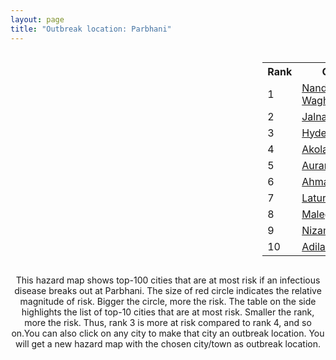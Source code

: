 ```yaml
---
layout: page
title: "Outbreak location: Parbhani"
---
```

<div style="width: 100%; overflow: auto;">
<div style="width: 75%; float: left;">
<div id="mapid">
<script src="https://buda-magenta.github.io/hazard_map/load_map.js"></script>

<script>
var marker_outbreak = L.marker([19.290314, 76.602903],{"autoPan": true}).addTo(map); marker_outbreak.bindTooltip("Parbhani").openTooltip();

var circle_1 = L.circle([19.169335, 77.311013], {"pane": "markerPane", "color": "red", "fill": true, "fillOpacity": 0.2, "fillRule": "evenodd", "lineCap": "round", "lineJoin": "round", "opacity": 1.0, "radius": 121492, "stroke": true, "weight": 3}).addTo(map);
circle_1.bindTooltip("Nanded Waghala<br>rank: 1<br>hazard index: 0.121493")
circle_1.bindPopup('<a href="https://buda-magenta.github.io/hazard_map/Nanded_Waghala">Nanded Waghala</a>')

var circle_2 = L.circle([19.918233, 75.868625], {"pane": "markerPane", "color": "red", "fill": true, "fillOpacity": 0.2, "fillRule": "evenodd", "lineCap": "round", "lineJoin": "round", "opacity": 1.0, "radius": 93838, "stroke": true, "weight": 3}).addTo(map);
circle_2.bindTooltip("Jalna<br>rank: 2<br>hazard index: 0.093839")
circle_2.bindPopup('<a href="https://buda-magenta.github.io/hazard_map/Jalna">Jalna</a>')

var circle_3 = L.circle([17.388786, 78.461065], {"pane": "markerPane", "color": "red", "fill": true, "fillOpacity": 0.2, "fillRule": "evenodd", "lineCap": "round", "lineJoin": "round", "opacity": 1.0, "radius": 43540, "stroke": true, "weight": 3}).addTo(map);
circle_3.bindTooltip("Hyderabad<br>rank: 3<br>hazard index: 0.043540")
circle_3.bindPopup('<a href="https://buda-magenta.github.io/hazard_map/Hyderabad">Hyderabad</a>')

var circle_4 = L.circle([20.761862, 77.192172], {"pane": "markerPane", "color": "red", "fill": true, "fillOpacity": 0.2, "fillRule": "evenodd", "lineCap": "round", "lineJoin": "round", "opacity": 1.0, "radius": 25529, "stroke": true, "weight": 3}).addTo(map);
circle_4.bindTooltip("Akola<br>rank: 4<br>hazard index: 0.025529")
circle_4.bindPopup('<a href="https://buda-magenta.github.io/hazard_map/Akola">Akola</a>')

var circle_5 = L.circle([19.877263, 75.339024], {"pane": "markerPane", "color": "red", "fill": true, "fillOpacity": 0.2, "fillRule": "evenodd", "lineCap": "round", "lineJoin": "round", "opacity": 1.0, "radius": 19368, "stroke": true, "weight": 3}).addTo(map);
circle_5.bindTooltip("Aurangabad<br>rank: 5<br>hazard index: 0.019368")
circle_5.bindPopup('<a href="https://buda-magenta.github.io/hazard_map/Aurangabad">Aurangabad</a>')

var circle_6 = L.circle([19.250000, 74.750000], {"pane": "markerPane", "color": "red", "fill": true, "fillOpacity": 0.2, "fillRule": "evenodd", "lineCap": "round", "lineJoin": "round", "opacity": 1.0, "radius": 9917, "stroke": true, "weight": 3}).addTo(map);
circle_6.bindTooltip("Ahmadnagar<br>rank: 6<br>hazard index: 0.009917")
circle_6.bindPopup('<a href="https://buda-magenta.github.io/hazard_map/Ahmadnagar">Ahmadnagar</a>')

var circle_7 = L.circle([18.351469, 76.755121], {"pane": "markerPane", "color": "red", "fill": true, "fillOpacity": 0.2, "fillRule": "evenodd", "lineCap": "round", "lineJoin": "round", "opacity": 1.0, "radius": 8332, "stroke": true, "weight": 3}).addTo(map);
circle_7.bindTooltip("Latur<br>rank: 7<br>hazard index: 0.008332")
circle_7.bindPopup('<a href="https://buda-magenta.github.io/hazard_map/Latur">Latur</a>')

var circle_8 = L.circle([20.259399, 76.976203], {"pane": "markerPane", "color": "red", "fill": true, "fillOpacity": 0.2, "fillRule": "evenodd", "lineCap": "round", "lineJoin": "round", "opacity": 1.0, "radius": 7763, "stroke": true, "weight": 3}).addTo(map);
circle_8.bindTooltip("Malegaon<br>rank: 8<br>hazard index: 0.007763")
circle_8.bindPopup('<a href="https://buda-magenta.github.io/hazard_map/Malegaon">Malegaon</a>')

var circle_9 = L.circle([26.055318, 82.993139], {"pane": "markerPane", "color": "red", "fill": true, "fillOpacity": 0.2, "fillRule": "evenodd", "lineCap": "round", "lineJoin": "round", "opacity": 1.0, "radius": 7275, "stroke": true, "weight": 3}).addTo(map);
circle_9.bindTooltip("Nizamabad<br>rank: 9<br>hazard index: 0.007275")
circle_9.bindPopup('<a href="https://buda-magenta.github.io/hazard_map/Nizamabad">Nizamabad</a>')

var circle_10 = L.circle([19.500000, 78.500000], {"pane": "markerPane", "color": "red", "fill": true, "fillOpacity": 0.2, "fillRule": "evenodd", "lineCap": "round", "lineJoin": "round", "opacity": 1.0, "radius": 4915, "stroke": true, "weight": 3}).addTo(map);
circle_10.bindTooltip("Adilabad<br>rank: 10<br>hazard index: 0.004916")
circle_10.bindPopup('<a href="https://buda-magenta.github.io/hazard_map/Adilabad">Adilabad</a>')

var circle_11 = L.circle([21.365999, 74.284004], {"pane": "markerPane", "color": "red", "fill": true, "fillOpacity": 0.2, "fillRule": "evenodd", "lineCap": "round", "lineJoin": "round", "opacity": 1.0, "radius": 4533, "stroke": true, "weight": 3}).addTo(map);
circle_11.bindTooltip("Nandurbar<br>rank: 11<br>hazard index: 0.004533")
circle_11.bindPopup('<a href="https://buda-magenta.github.io/hazard_map/Nandurbar">Nandurbar</a>')

var circle_12 = L.circle([19.075990, 72.877393], {"pane": "markerPane", "color": "red", "fill": true, "fillOpacity": 0.2, "fillRule": "evenodd", "lineCap": "round", "lineJoin": "round", "opacity": 1.0, "radius": 3611, "stroke": true, "weight": 3}).addTo(map);
circle_12.bindTooltip("Mumbai<br>rank: 12<br>hazard index: 0.003611")
circle_12.bindPopup('<a href="https://buda-magenta.github.io/hazard_map/Mumbai">Mumbai</a>')

var circle_13 = L.circle([20.843512, 75.525927], {"pane": "markerPane", "color": "red", "fill": true, "fillOpacity": 0.2, "fillRule": "evenodd", "lineCap": "round", "lineJoin": "round", "opacity": 1.0, "radius": 3519, "stroke": true, "weight": 3}).addTo(map);
circle_13.bindTooltip("Jalgaon<br>rank: 13<br>hazard index: 0.003520")
circle_13.bindPopup('<a href="https://buda-magenta.github.io/hazard_map/Jalgaon">Jalgaon</a>')

var circle_14 = L.circle([20.011247, 73.790236], {"pane": "markerPane", "color": "red", "fill": true, "fillOpacity": 0.2, "fillRule": "evenodd", "lineCap": "round", "lineJoin": "round", "opacity": 1.0, "radius": 3444, "stroke": true, "weight": 3}).addTo(map);
circle_14.bindTooltip("Nashik<br>rank: 14<br>hazard index: 0.003445")
circle_14.bindPopup('<a href="https://buda-magenta.github.io/hazard_map/Nashik">Nashik</a>')

var circle_15 = L.circle([18.169844, 76.117963], {"pane": "markerPane", "color": "red", "fill": true, "fillOpacity": 0.2, "fillRule": "evenodd", "lineCap": "round", "lineJoin": "round", "opacity": 1.0, "radius": 2618, "stroke": true, "weight": 3}).addTo(map);
circle_15.bindTooltip("Osmanabad<br>rank: 15<br>hazard index: 0.002619")
circle_15.bindPopup('<a href="https://buda-magenta.github.io/hazard_map/Osmanabad">Osmanabad</a>')

var circle_16 = L.circle([17.910400, 77.519900], {"pane": "markerPane", "color": "red", "fill": true, "fillOpacity": 0.2, "fillRule": "evenodd", "lineCap": "round", "lineJoin": "round", "opacity": 1.0, "radius": 2253, "stroke": true, "weight": 3}).addTo(map);
circle_16.bindTooltip("Bidar<br>rank: 16<br>hazard index: 0.002254")
circle_16.bindPopup('<a href="https://buda-magenta.github.io/hazard_map/Bidar">Bidar</a>')

var circle_17 = L.circle([18.521428, 73.854454], {"pane": "markerPane", "color": "red", "fill": true, "fillOpacity": 0.2, "fillRule": "evenodd", "lineCap": "round", "lineJoin": "round", "opacity": 1.0, "radius": 2152, "stroke": true, "weight": 3}).addTo(map);
circle_17.bindTooltip("Pune<br>rank: 17<br>hazard index: 0.002153")
circle_17.bindPopup('<a href="https://buda-magenta.github.io/hazard_map/Pune">Pune</a>')

var circle_18 = L.circle([18.182992, 75.743925], {"pane": "markerPane", "color": "red", "fill": true, "fillOpacity": 0.2, "fillRule": "evenodd", "lineCap": "round", "lineJoin": "round", "opacity": 1.0, "radius": 2024, "stroke": true, "weight": 3}).addTo(map);
circle_18.bindTooltip("Barshi<br>rank: 18<br>hazard index: 0.002024")
circle_18.bindPopup('<a href="https://buda-magenta.github.io/hazard_map/Barshi">Barshi</a>')

var circle_19 = L.circle([21.149813, 79.082056], {"pane": "markerPane", "color": "red", "fill": true, "fillOpacity": 0.2, "fillRule": "evenodd", "lineCap": "round", "lineJoin": "round", "opacity": 1.0, "radius": 1984, "stroke": true, "weight": 3}).addTo(map);
circle_19.bindTooltip("Nagpur<br>rank: 19<br>hazard index: 0.001984")
circle_19.bindPopup('<a href="https://buda-magenta.github.io/hazard_map/Nagpur">Nagpur</a>')

var circle_20 = L.circle([20.325704, 78.116914], {"pane": "markerPane", "color": "red", "fill": true, "fillOpacity": 0.2, "fillRule": "evenodd", "lineCap": "round", "lineJoin": "round", "opacity": 1.0, "radius": 1425, "stroke": true, "weight": 3}).addTo(map);
circle_20.bindTooltip("Yavatmal<br>rank: 20<br>hazard index: 0.001426")
circle_20.bindPopup('<a href="https://buda-magenta.github.io/hazard_map/Yavatmal">Yavatmal</a>')

var circle_21 = L.circle([12.979120, 77.591300], {"pane": "markerPane", "color": "red", "fill": true, "fillOpacity": 0.2, "fillRule": "evenodd", "lineCap": "round", "lineJoin": "round", "opacity": 1.0, "radius": 1305, "stroke": true, "weight": 3}).addTo(map);
circle_21.bindTooltip("Bangalore<br>rank: 21<br>hazard index: 0.001305")
circle_21.bindPopup('<a href="https://buda-magenta.github.io/hazard_map/Bangalore">Bangalore</a>')

var circle_22 = L.circle([20.993276, 75.839983], {"pane": "markerPane", "color": "red", "fill": true, "fillOpacity": 0.2, "fillRule": "evenodd", "lineCap": "round", "lineJoin": "round", "opacity": 1.0, "radius": 1148, "stroke": true, "weight": 3}).addTo(map);
circle_22.bindTooltip("Bhusawal<br>rank: 22<br>hazard index: 0.001148")
circle_22.bindPopup('<a href="https://buda-magenta.github.io/hazard_map/Bhusawal">Bhusawal</a>')

var circle_23 = L.circle([18.437436, 77.110521], {"pane": "markerPane", "color": "red", "fill": true, "fillOpacity": 0.2, "fillRule": "evenodd", "lineCap": "round", "lineJoin": "round", "opacity": 1.0, "radius": 1143, "stroke": true, "weight": 3}).addTo(map);
circle_23.bindTooltip("Udgir<br>rank: 23<br>hazard index: 0.001144")
circle_23.bindPopup('<a href="https://buda-magenta.github.io/hazard_map/Udgir">Udgir</a>')

var circle_24 = L.circle([28.651718, 77.221939], {"pane": "markerPane", "color": "red", "fill": true, "fillOpacity": 0.2, "fillRule": "evenodd", "lineCap": "round", "lineJoin": "round", "opacity": 1.0, "radius": 1015, "stroke": true, "weight": 3}).addTo(map);
circle_24.bindTooltip("Delhi<br>rank: 24<br>hazard index: 0.001016")
circle_24.bindPopup('<a href="https://buda-magenta.github.io/hazard_map/Delhi">Delhi</a>')

var circle_25 = L.circle([21.154541, 77.644296], {"pane": "markerPane", "color": "red", "fill": true, "fillOpacity": 0.2, "fillRule": "evenodd", "lineCap": "round", "lineJoin": "round", "opacity": 1.0, "radius": 984, "stroke": true, "weight": 3}).addTo(map);
circle_25.bindTooltip("Amravati<br>rank: 25<br>hazard index: 0.000984")
circle_25.bindPopup('<a href="https://buda-magenta.github.io/hazard_map/Amravati">Amravati</a>')

var circle_26 = L.circle([17.980609, 79.598212], {"pane": "markerPane", "color": "red", "fill": true, "fillOpacity": 0.2, "fillRule": "evenodd", "lineCap": "round", "lineJoin": "round", "opacity": 1.0, "radius": 950, "stroke": true, "weight": 3}).addTo(map);
circle_26.bindTooltip("Warangal<br>rank: 26<br>hazard index: 0.000951")
circle_26.bindPopup('<a href="https://buda-magenta.github.io/hazard_map/Warangal">Warangal</a>')

var circle_27 = L.circle([19.794750, 75.077922], {"pane": "markerPane", "color": "red", "fill": true, "fillOpacity": 0.2, "fillRule": "evenodd", "lineCap": "round", "lineJoin": "round", "opacity": 1.0, "radius": 855, "stroke": true, "weight": 3}).addTo(map);
circle_27.bindTooltip("Gangapur<br>rank: 27<br>hazard index: 0.000855")
circle_27.bindPopup('<a href="https://buda-magenta.github.io/hazard_map/Gangapur">Gangapur</a>')

var circle_28 = L.circle([16.508759, 80.618510], {"pane": "markerPane", "color": "red", "fill": true, "fillOpacity": 0.2, "fillRule": "evenodd", "lineCap": "round", "lineJoin": "round", "opacity": 1.0, "radius": 773, "stroke": true, "weight": 3}).addTo(map);
circle_28.bindTooltip("Vijayawada<br>rank: 28<br>hazard index: 0.000773")
circle_28.bindPopup('<a href="https://buda-magenta.github.io/hazard_map/Vijayawada">Vijayawada</a>')

var circle_29 = L.circle([21.145629, 80.268387], {"pane": "markerPane", "color": "red", "fill": true, "fillOpacity": 0.2, "fillRule": "evenodd", "lineCap": "round", "lineJoin": "round", "opacity": 1.0, "radius": 630, "stroke": true, "weight": 3}).addTo(map);
circle_29.bindTooltip("Gondiya<br>rank: 29<br>hazard index: 0.000630")
circle_29.bindPopup('<a href="https://buda-magenta.github.io/hazard_map/Gondiya">Gondiya</a>')

var circle_30 = L.circle([16.743454, 77.992319], {"pane": "markerPane", "color": "red", "fill": true, "fillOpacity": 0.2, "fillRule": "evenodd", "lineCap": "round", "lineJoin": "round", "opacity": 1.0, "radius": 611, "stroke": true, "weight": 3}).addTo(map);
circle_30.bindTooltip("Mahbubnagar<br>rank: 30<br>hazard index: 0.000611")
circle_30.bindPopup('<a href="https://buda-magenta.github.io/hazard_map/Mahbubnagar">Mahbubnagar</a>')

var circle_31 = L.circle([17.849907, 75.276320], {"pane": "markerPane", "color": "red", "fill": true, "fillOpacity": 0.2, "fillRule": "evenodd", "lineCap": "round", "lineJoin": "round", "opacity": 1.0, "radius": 598, "stroke": true, "weight": 3}).addTo(map);
circle_31.bindTooltip("Solapur<br>rank: 31<br>hazard index: 0.000599")
circle_31.bindPopup('<a href="https://buda-magenta.github.io/hazard_map/Solapur">Solapur</a>')

var circle_32 = L.circle([17.723128, 83.301284], {"pane": "markerPane", "color": "red", "fill": true, "fillOpacity": 0.2, "fillRule": "evenodd", "lineCap": "round", "lineJoin": "round", "opacity": 1.0, "radius": 595, "stroke": true, "weight": 3}).addTo(map);
circle_32.bindTooltip("Visakhapatnam<br>rank: 32<br>hazard index: 0.000596")
circle_32.bindPopup('<a href="https://buda-magenta.github.io/hazard_map/Visakhapatnam">Visakhapatnam</a>')

var circle_33 = L.circle([15.830925, 78.042537], {"pane": "markerPane", "color": "red", "fill": true, "fillOpacity": 0.2, "fillRule": "evenodd", "lineCap": "round", "lineJoin": "round", "opacity": 1.0, "radius": 580, "stroke": true, "weight": 3}).addTo(map);
circle_33.bindTooltip("Kurnool<br>rank: 33<br>hazard index: 0.000580")
circle_33.bindPopup('<a href="https://buda-magenta.github.io/hazard_map/Kurnool">Kurnool</a>')

var circle_34 = L.circle([18.761516, 79.478785], {"pane": "markerPane", "color": "red", "fill": true, "fillOpacity": 0.2, "fillRule": "evenodd", "lineCap": "round", "lineJoin": "round", "opacity": 1.0, "radius": 528, "stroke": true, "weight": 3}).addTo(map);
circle_34.bindTooltip("Ramagundam<br>rank: 34<br>hazard index: 0.000529")
circle_34.bindPopup('<a href="https://buda-magenta.github.io/hazard_map/Ramagundam">Ramagundam</a>')

var circle_35 = L.circle([13.083694, 80.270186], {"pane": "markerPane", "color": "red", "fill": true, "fillOpacity": 0.2, "fillRule": "evenodd", "lineCap": "round", "lineJoin": "round", "opacity": 1.0, "radius": 499, "stroke": true, "weight": 3}).addTo(map);
circle_35.bindTooltip("Chennai<br>rank: 35<br>hazard index: 0.000499")
circle_35.bindPopup('<a href="https://buda-magenta.github.io/hazard_map/Chennai">Chennai</a>')

var circle_36 = L.circle([16.291519, 80.454159], {"pane": "markerPane", "color": "red", "fill": true, "fillOpacity": 0.2, "fillRule": "evenodd", "lineCap": "round", "lineJoin": "round", "opacity": 1.0, "radius": 499, "stroke": true, "weight": 3}).addTo(map);
circle_36.bindTooltip("Guntur<br>rank: 36<br>hazard index: 0.000499")
circle_36.bindPopup('<a href="https://buda-magenta.github.io/hazard_map/Guntur">Guntur</a>')

var circle_37 = L.circle([25.531031, 78.652689], {"pane": "markerPane", "color": "red", "fill": true, "fillOpacity": 0.2, "fillRule": "evenodd", "lineCap": "round", "lineJoin": "round", "opacity": 1.0, "radius": 497, "stroke": true, "weight": 3}).addTo(map);
circle_37.bindTooltip("Jhansi<br>rank: 37<br>hazard index: 0.000497")
circle_37.bindPopup('<a href="https://buda-magenta.github.io/hazard_map/Jhansi">Jhansi</a>')

var circle_38 = L.circle([20.030976, 79.358139], {"pane": "markerPane", "color": "red", "fill": true, "fillOpacity": 0.2, "fillRule": "evenodd", "lineCap": "round", "lineJoin": "round", "opacity": 1.0, "radius": 478, "stroke": true, "weight": 3}).addTo(map);
circle_38.bindTooltip("Chandrapur<br>rank: 38<br>hazard index: 0.000479")
circle_38.bindPopup('<a href="https://buda-magenta.github.io/hazard_map/Chandrapur">Chandrapur</a>')

var circle_39 = L.circle([17.166667, 77.083333], {"pane": "markerPane", "color": "red", "fill": true, "fillOpacity": 0.2, "fillRule": "evenodd", "lineCap": "round", "lineJoin": "round", "opacity": 1.0, "radius": 406, "stroke": true, "weight": 3}).addTo(map);
circle_39.bindTooltip("Gulbarga<br>rank: 39<br>hazard index: 0.000407")
circle_39.bindPopup('<a href="https://buda-magenta.github.io/hazard_map/Gulbarga">Gulbarga</a>')

var circle_40 = L.circle([22.541418, 88.357691], {"pane": "markerPane", "color": "red", "fill": true, "fillOpacity": 0.2, "fillRule": "evenodd", "lineCap": "round", "lineJoin": "round", "opacity": 1.0, "radius": 356, "stroke": true, "weight": 3}).addTo(map);
circle_40.bindTooltip("Kolkata<br>rank: 40<br>hazard index: 0.000356")
circle_40.bindPopup('<a href="https://buda-magenta.github.io/hazard_map/Kolkata">Kolkata</a>')

var circle_41 = L.circle([16.702841, 74.240533], {"pane": "markerPane", "color": "red", "fill": true, "fillOpacity": 0.2, "fillRule": "evenodd", "lineCap": "round", "lineJoin": "round", "opacity": 1.0, "radius": 342, "stroke": true, "weight": 3}).addTo(map);
circle_41.bindTooltip("Kolhapur<br>rank: 41<br>hazard index: 0.000343")
circle_41.bindPopup('<a href="https://buda-magenta.github.io/hazard_map/Kolhapur">Kolhapur</a>')

var circle_42 = L.circle([19.194329, 72.970178], {"pane": "markerPane", "color": "red", "fill": true, "fillOpacity": 0.2, "fillRule": "evenodd", "lineCap": "round", "lineJoin": "round", "opacity": 1.0, "radius": 342, "stroke": true, "weight": 3}).addTo(map);
circle_42.bindTooltip("Thane<br>rank: 42<br>hazard index: 0.000343")
circle_42.bindPopup('<a href="https://buda-magenta.github.io/hazard_map/Thane">Thane</a>')

var circle_43 = L.circle([16.850253, 74.594888], {"pane": "markerPane", "color": "red", "fill": true, "fillOpacity": 0.2, "fillRule": "evenodd", "lineCap": "round", "lineJoin": "round", "opacity": 1.0, "radius": 313, "stroke": true, "weight": 3}).addTo(map);
circle_43.bindTooltip("Sangli<br>rank: 43<br>hazard index: 0.000314")
circle_43.bindPopup('<a href="https://buda-magenta.github.io/hazard_map/Sangli">Sangli</a>')

var circle_44 = L.circle([18.434644, 79.132265], {"pane": "markerPane", "color": "red", "fill": true, "fillOpacity": 0.2, "fillRule": "evenodd", "lineCap": "round", "lineJoin": "round", "opacity": 1.0, "radius": 275, "stroke": true, "weight": 3}).addTo(map);
circle_44.bindTooltip("Karimnagar<br>rank: 44<br>hazard index: 0.000276")
circle_44.bindPopup('<a href="https://buda-magenta.github.io/hazard_map/Karimnagar">Karimnagar</a>')

var circle_45 = L.circle([14.422347, 77.720069], {"pane": "markerPane", "color": "red", "fill": true, "fillOpacity": 0.2, "fillRule": "evenodd", "lineCap": "round", "lineJoin": "round", "opacity": 1.0, "radius": 273, "stroke": true, "weight": 3}).addTo(map);
circle_45.bindTooltip("Dharmavaram<br>rank: 45<br>hazard index: 0.000274")
circle_45.bindPopup('<a href="https://buda-magenta.github.io/hazard_map/Dharmavaram">Dharmavaram</a>')

var circle_46 = L.circle([16.083333, 77.166667], {"pane": "markerPane", "color": "red", "fill": true, "fillOpacity": 0.2, "fillRule": "evenodd", "lineCap": "round", "lineJoin": "round", "opacity": 1.0, "radius": 266, "stroke": true, "weight": 3}).addTo(map);
circle_46.bindTooltip("Raichur<br>rank: 46<br>hazard index: 0.000266")
circle_46.bindPopup('<a href="https://buda-magenta.github.io/hazard_map/Raichur">Raichur</a>')

var circle_47 = L.circle([20.825623, 78.613146], {"pane": "markerPane", "color": "red", "fill": true, "fillOpacity": 0.2, "fillRule": "evenodd", "lineCap": "round", "lineJoin": "round", "opacity": 1.0, "radius": 262, "stroke": true, "weight": 3}).addTo(map);
circle_47.bindTooltip("Wardha<br>rank: 47<br>hazard index: 0.000262")
circle_47.bindPopup('<a href="https://buda-magenta.github.io/hazard_map/Wardha">Wardha</a>')

var circle_48 = L.circle([16.857964, 79.217494], {"pane": "markerPane", "color": "red", "fill": true, "fillOpacity": 0.2, "fillRule": "evenodd", "lineCap": "round", "lineJoin": "round", "opacity": 1.0, "radius": 236, "stroke": true, "weight": 3}).addTo(map);
circle_48.bindTooltip("Nalgonda<br>rank: 48<br>hazard index: 0.000236")
circle_48.bindPopup('<a href="https://buda-magenta.github.io/hazard_map/Nalgonda">Nalgonda</a>')

var circle_49 = L.circle([13.631637, 79.423171], {"pane": "markerPane", "color": "red", "fill": true, "fillOpacity": 0.2, "fillRule": "evenodd", "lineCap": "round", "lineJoin": "round", "opacity": 1.0, "radius": 232, "stroke": true, "weight": 3}).addTo(map);
circle_49.bindTooltip("Tirupati<br>rank: 49<br>hazard index: 0.000233")
circle_49.bindPopup('<a href="https://buda-magenta.github.io/hazard_map/Tirupati">Tirupati</a>')

var circle_50 = L.circle([17.500000, 80.333333], {"pane": "markerPane", "color": "red", "fill": true, "fillOpacity": 0.2, "fillRule": "evenodd", "lineCap": "round", "lineJoin": "round", "opacity": 1.0, "radius": 197, "stroke": true, "weight": 3}).addTo(map);
circle_50.bindTooltip("Khammam<br>rank: 50<br>hazard index: 0.000197")
circle_50.bindPopup('<a href="https://buda-magenta.github.io/hazard_map/Khammam">Khammam</a>')

var circle_51 = L.circle([21.170200, 72.831100], {"pane": "markerPane", "color": "red", "fill": true, "fillOpacity": 0.2, "fillRule": "evenodd", "lineCap": "round", "lineJoin": "round", "opacity": 1.0, "radius": 190, "stroke": true, "weight": 3}).addTo(map);
circle_51.bindTooltip("Surat<br>rank: 51<br>hazard index: 0.000191")
circle_51.bindPopup('<a href="https://buda-magenta.github.io/hazard_map/Surat">Surat</a>')

var circle_52 = L.circle([20.266777, 85.843559], {"pane": "markerPane", "color": "red", "fill": true, "fillOpacity": 0.2, "fillRule": "evenodd", "lineCap": "round", "lineJoin": "round", "opacity": 1.0, "radius": 182, "stroke": true, "weight": 3}).addTo(map);
circle_52.bindTooltip("Bhubaneswar<br>rank: 52<br>hazard index: 0.000182")
circle_52.bindPopup('<a href="https://buda-magenta.github.io/hazard_map/Bhubaneswar">Bhubaneswar</a>')

var circle_53 = L.circle([16.870988, 79.561398], {"pane": "markerPane", "color": "red", "fill": true, "fillOpacity": 0.2, "fillRule": "evenodd", "lineCap": "round", "lineJoin": "round", "opacity": 1.0, "radius": 181, "stroke": true, "weight": 3}).addTo(map);
circle_53.bindTooltip("Miryalaguda<br>rank: 53<br>hazard index: 0.000181")
circle_53.bindPopup('<a href="https://buda-magenta.github.io/hazard_map/Miryalaguda">Miryalaguda</a>')

var circle_54 = L.circle([23.258486, 77.401989], {"pane": "markerPane", "color": "red", "fill": true, "fillOpacity": 0.2, "fillRule": "evenodd", "lineCap": "round", "lineJoin": "round", "opacity": 1.0, "radius": 177, "stroke": true, "weight": 3}).addTo(map);
circle_54.bindTooltip("Bhopal<br>rank: 54<br>hazard index: 0.000178")
circle_54.bindPopup('<a href="https://buda-magenta.github.io/hazard_map/Bhopal">Bhopal</a>')

var circle_55 = L.circle([23.021624, 72.579707], {"pane": "markerPane", "color": "red", "fill": true, "fillOpacity": 0.2, "fillRule": "evenodd", "lineCap": "round", "lineJoin": "round", "opacity": 1.0, "radius": 175, "stroke": true, "weight": 3}).addTo(map);
circle_55.bindTooltip("Ahmedabad<br>rank: 55<br>hazard index: 0.000176")
circle_55.bindPopup('<a href="https://buda-magenta.github.io/hazard_map/Ahmedabad">Ahmedabad</a>')

var circle_56 = L.circle([17.005045, 81.780473], {"pane": "markerPane", "color": "red", "fill": true, "fillOpacity": 0.2, "fillRule": "evenodd", "lineCap": "round", "lineJoin": "round", "opacity": 1.0, "radius": 169, "stroke": true, "weight": 3}).addTo(map);
circle_56.bindTooltip("Rajahmundry<br>rank: 56<br>hazard index: 0.000169")
circle_56.bindPopup('<a href="https://buda-magenta.github.io/hazard_map/Rajahmundry">Rajahmundry</a>')

var circle_57 = L.circle([14.475294, 78.821686], {"pane": "markerPane", "color": "red", "fill": true, "fillOpacity": 0.2, "fillRule": "evenodd", "lineCap": "round", "lineJoin": "round", "opacity": 1.0, "radius": 168, "stroke": true, "weight": 3}).addTo(map);
circle_57.bindTooltip("Kadapa<br>rank: 57<br>hazard index: 0.000168")
circle_57.bindPopup('<a href="https://buda-magenta.github.io/hazard_map/Kadapa">Kadapa</a>')

var circle_58 = L.circle([18.627929, 73.800983], {"pane": "markerPane", "color": "red", "fill": true, "fillOpacity": 0.2, "fillRule": "evenodd", "lineCap": "round", "lineJoin": "round", "opacity": 1.0, "radius": 156, "stroke": true, "weight": 3}).addTo(map);
circle_58.bindTooltip("Pimpri Chinchwad<br>rank: 58<br>hazard index: 0.000157")
circle_58.bindPopup('<a href="https://buda-magenta.github.io/hazard_map/Pimpri_Chinchwad">Pimpri Chinchwad</a>')

var circle_59 = L.circle([15.398403, 73.812918], {"pane": "markerPane", "color": "red", "fill": true, "fillOpacity": 0.2, "fillRule": "evenodd", "lineCap": "round", "lineJoin": "round", "opacity": 1.0, "radius": 139, "stroke": true, "weight": 3}).addTo(map);
circle_59.bindTooltip("Vasco Da Gama<br>rank: 59<br>hazard index: 0.000140")
circle_59.bindPopup('<a href="https://buda-magenta.github.io/hazard_map/Vasco_Da_Gama">Vasco Da Gama</a>')

var circle_60 = L.circle([27.175255, 78.009816], {"pane": "markerPane", "color": "red", "fill": true, "fillOpacity": 0.2, "fillRule": "evenodd", "lineCap": "round", "lineJoin": "round", "opacity": 1.0, "radius": 131, "stroke": true, "weight": 3}).addTo(map);
circle_60.bindTooltip("Agra<br>rank: 60<br>hazard index: 0.000131")
circle_60.bindPopup('<a href="https://buda-magenta.github.io/hazard_map/Agra">Agra</a>')

var circle_61 = L.circle([31.634308, 74.873679], {"pane": "markerPane", "color": "red", "fill": true, "fillOpacity": 0.2, "fillRule": "evenodd", "lineCap": "round", "lineJoin": "round", "opacity": 1.0, "radius": 129, "stroke": true, "weight": 3}).addTo(map);
circle_61.bindTooltip("Amritsar<br>rank: 61<br>hazard index: 0.000129")
circle_61.bindPopup('<a href="https://buda-magenta.github.io/hazard_map/Amritsar">Amritsar</a>')

var circle_62 = L.circle([26.915458, 75.818982], {"pane": "markerPane", "color": "red", "fill": true, "fillOpacity": 0.2, "fillRule": "evenodd", "lineCap": "round", "lineJoin": "round", "opacity": 1.0, "radius": 127, "stroke": true, "weight": 3}).addTo(map);
circle_62.bindTooltip("Jaipur<br>rank: 62<br>hazard index: 0.000128")
circle_62.bindPopup('<a href="https://buda-magenta.github.io/hazard_map/Jaipur">Jaipur</a>')

var circle_63 = L.circle([9.931308, 76.267414], {"pane": "markerPane", "color": "red", "fill": true, "fillOpacity": 0.2, "fillRule": "evenodd", "lineCap": "round", "lineJoin": "round", "opacity": 1.0, "radius": 124, "stroke": true, "weight": 3}).addTo(map);
circle_63.bindTooltip("Kochi<br>rank: 63<br>hazard index: 0.000124")
circle_63.bindPopup('<a href="https://buda-magenta.github.io/hazard_map/Kochi">Kochi</a>')

var circle_64 = L.circle([25.335649, 83.007629], {"pane": "markerPane", "color": "red", "fill": true, "fillOpacity": 0.2, "fillRule": "evenodd", "lineCap": "round", "lineJoin": "round", "opacity": 1.0, "radius": 102, "stroke": true, "weight": 3}).addTo(map);
circle_64.bindTooltip("Varanasi<br>rank: 64<br>hazard index: 0.000103")
circle_64.bindPopup('<a href="https://buda-magenta.github.io/hazard_map/Varanasi">Varanasi</a>')

var circle_65 = L.circle([21.237947, 81.633683], {"pane": "markerPane", "color": "red", "fill": true, "fillOpacity": 0.2, "fillRule": "evenodd", "lineCap": "round", "lineJoin": "round", "opacity": 1.0, "radius": 97, "stroke": true, "weight": 3}).addTo(map);
circle_65.bindTooltip("Raipur<br>rank: 65<br>hazard index: 0.000097")
circle_65.bindPopup('<a href="https://buda-magenta.github.io/hazard_map/Raipur">Raipur</a>')

var circle_66 = L.circle([25.438130, 81.833800], {"pane": "markerPane", "color": "red", "fill": true, "fillOpacity": 0.2, "fillRule": "evenodd", "lineCap": "round", "lineJoin": "round", "opacity": 1.0, "radius": 95, "stroke": true, "weight": 3}).addTo(map);
circle_66.bindTooltip("Allahabad<br>rank: 66<br>hazard index: 0.000095")
circle_66.bindPopup('<a href="https://buda-magenta.github.io/hazard_map/Allahabad">Allahabad</a>')

var circle_67 = L.circle([11.001812, 76.962843], {"pane": "markerPane", "color": "red", "fill": true, "fillOpacity": 0.2, "fillRule": "evenodd", "lineCap": "round", "lineJoin": "round", "opacity": 1.0, "radius": 90, "stroke": true, "weight": 3}).addTo(map);
circle_67.bindTooltip("Coimbatore<br>rank: 67<br>hazard index: 0.000090")
circle_67.bindPopup('<a href="https://buda-magenta.github.io/hazard_map/Coimbatore">Coimbatore</a>')

var circle_68 = L.circle([18.793568, 80.815939], {"pane": "markerPane", "color": "red", "fill": true, "fillOpacity": 0.2, "fillRule": "evenodd", "lineCap": "round", "lineJoin": "round", "opacity": 1.0, "radius": 89, "stroke": true, "weight": 3}).addTo(map);
circle_68.bindTooltip("Bijapur<br>rank: 68<br>hazard index: 0.000090")
circle_68.bindPopup('<a href="https://buda-magenta.github.io/hazard_map/Bijapur">Bijapur</a>')

var circle_69 = L.circle([15.631900, 77.275900], {"pane": "markerPane", "color": "red", "fill": true, "fillOpacity": 0.2, "fillRule": "evenodd", "lineCap": "round", "lineJoin": "round", "opacity": 1.0, "radius": 89, "stroke": true, "weight": 3}).addTo(map);
circle_69.bindTooltip("Adoni<br>rank: 69<br>hazard index: 0.000090")
circle_69.bindPopup('<a href="https://buda-magenta.github.io/hazard_map/Adoni">Adoni</a>')

var circle_70 = L.circle([16.676135, 81.170868], {"pane": "markerPane", "color": "red", "fill": true, "fillOpacity": 0.2, "fillRule": "evenodd", "lineCap": "round", "lineJoin": "round", "opacity": 1.0, "radius": 82, "stroke": true, "weight": 3}).addTo(map);
circle_70.bindTooltip("Eluru<br>rank: 70<br>hazard index: 0.000082")
circle_70.bindPopup('<a href="https://buda-magenta.github.io/hazard_map/Eluru">Eluru</a>')

var circle_71 = L.circle([26.203725, 78.157363], {"pane": "markerPane", "color": "red", "fill": true, "fillOpacity": 0.2, "fillRule": "evenodd", "lineCap": "round", "lineJoin": "round", "opacity": 1.0, "radius": 80, "stroke": true, "weight": 3}).addTo(map);
circle_71.bindTooltip("Gwalior<br>rank: 71<br>hazard index: 0.000080")
circle_71.bindPopup('<a href="https://buda-magenta.github.io/hazard_map/Gwalior">Gwalior</a>')

var circle_72 = L.circle([26.838100, 80.934600], {"pane": "markerPane", "color": "red", "fill": true, "fillOpacity": 0.2, "fillRule": "evenodd", "lineCap": "round", "lineJoin": "round", "opacity": 1.0, "radius": 77, "stroke": true, "weight": 3}).addTo(map);
circle_72.bindTooltip("Lucknow<br>rank: 72<br>hazard index: 0.000078")
circle_72.bindPopup('<a href="https://buda-magenta.github.io/hazard_map/Lucknow">Lucknow</a>')

var circle_73 = L.circle([30.909016, 75.851601], {"pane": "markerPane", "color": "red", "fill": true, "fillOpacity": 0.2, "fillRule": "evenodd", "lineCap": "round", "lineJoin": "round", "opacity": 1.0, "radius": 76, "stroke": true, "weight": 3}).addTo(map);
circle_73.bindTooltip("Ludhiana<br>rank: 73<br>hazard index: 0.000077")
circle_73.bindPopup('<a href="https://buda-magenta.github.io/hazard_map/Ludhiana">Ludhiana</a>')

var circle_74 = L.circle([14.449372, 79.987376], {"pane": "markerPane", "color": "red", "fill": true, "fillOpacity": 0.2, "fillRule": "evenodd", "lineCap": "round", "lineJoin": "round", "opacity": 1.0, "radius": 74, "stroke": true, "weight": 3}).addTo(map);
circle_74.bindTooltip("Nellore<br>rank: 74<br>hazard index: 0.000075")
circle_74.bindPopup('<a href="https://buda-magenta.github.io/hazard_map/Nellore">Nellore</a>')

var circle_75 = L.circle([21.977864, 76.568828], {"pane": "markerPane", "color": "red", "fill": true, "fillOpacity": 0.2, "fillRule": "evenodd", "lineCap": "round", "lineJoin": "round", "opacity": 1.0, "radius": 71, "stroke": true, "weight": 3}).addTo(map);
circle_75.bindTooltip("Khandwa<br>rank: 75<br>hazard index: 0.000071")
circle_75.bindPopup('<a href="https://buda-magenta.github.io/hazard_map/Khandwa">Khandwa</a>')

var circle_76 = L.circle([15.119651, 77.455290], {"pane": "markerPane", "color": "red", "fill": true, "fillOpacity": 0.2, "fillRule": "evenodd", "lineCap": "round", "lineJoin": "round", "opacity": 1.0, "radius": 68, "stroke": true, "weight": 3}).addTo(map);
circle_76.bindTooltip("Guntakal<br>rank: 76<br>hazard index: 0.000068")
circle_76.bindPopup('<a href="https://buda-magenta.github.io/hazard_map/Guntakal">Guntakal</a>')

var circle_77 = L.circle([26.732501, 77.036312], {"pane": "markerPane", "color": "red", "fill": true, "fillOpacity": 0.2, "fillRule": "evenodd", "lineCap": "round", "lineJoin": "round", "opacity": 1.0, "radius": 66, "stroke": true, "weight": 3}).addTo(map);
circle_77.bindTooltip("Hindaun<br>rank: 77<br>hazard index: 0.000067")
circle_77.bindPopup('<a href="https://buda-magenta.github.io/hazard_map/Hindaun">Hindaun</a>')

var circle_78 = L.circle([22.720362, 75.868200], {"pane": "markerPane", "color": "red", "fill": true, "fillOpacity": 0.2, "fillRule": "evenodd", "lineCap": "round", "lineJoin": "round", "opacity": 1.0, "radius": 64, "stroke": true, "weight": 3}).addTo(map);
circle_78.bindTooltip("Indore<br>rank: 78<br>hazard index: 0.000064")
circle_78.bindPopup('<a href="https://buda-magenta.github.io/hazard_map/Indore">Indore</a>')

var circle_79 = L.circle([19.439885, 72.880383], {"pane": "markerPane", "color": "red", "fill": true, "fillOpacity": 0.2, "fillRule": "evenodd", "lineCap": "round", "lineJoin": "round", "opacity": 1.0, "radius": 63, "stroke": true, "weight": 3}).addTo(map);
circle_79.bindTooltip("Vasai<br>rank: 79<br>hazard index: 0.000064")
circle_79.bindPopup('<a href="https://buda-magenta.github.io/hazard_map/Vasai">Vasai</a>')

var circle_80 = L.circle([16.237773, 80.646422], {"pane": "markerPane", "color": "red", "fill": true, "fillOpacity": 0.2, "fillRule": "evenodd", "lineCap": "round", "lineJoin": "round", "opacity": 1.0, "radius": 63, "stroke": true, "weight": 3}).addTo(map);
circle_80.bindTooltip("Tenali<br>rank: 80<br>hazard index: 0.000064")
circle_80.bindPopup('<a href="https://buda-magenta.github.io/hazard_map/Tenali">Tenali</a>')

var circle_81 = L.circle([12.305183, 76.655361], {"pane": "markerPane", "color": "red", "fill": true, "fillOpacity": 0.2, "fillRule": "evenodd", "lineCap": "round", "lineJoin": "round", "opacity": 1.0, "radius": 61, "stroke": true, "weight": 3}).addTo(map);
circle_81.bindTooltip("Mysore<br>rank: 81<br>hazard index: 0.000061")
circle_81.bindPopup('<a href="https://buda-magenta.github.io/hazard_map/Mysore">Mysore</a>')

var circle_82 = L.circle([20.475195, 78.742396], {"pane": "markerPane", "color": "red", "fill": true, "fillOpacity": 0.2, "fillRule": "evenodd", "lineCap": "round", "lineJoin": "round", "opacity": 1.0, "radius": 61, "stroke": true, "weight": 3}).addTo(map);
circle_82.bindTooltip("Hinganghat<br>rank: 82<br>hazard index: 0.000061")
circle_82.bindPopup('<a href="https://buda-magenta.github.io/hazard_map/Hinganghat">Hinganghat</a>')

var circle_83 = L.circle([26.671329, 83.364583], {"pane": "markerPane", "color": "red", "fill": true, "fillOpacity": 0.2, "fillRule": "evenodd", "lineCap": "round", "lineJoin": "round", "opacity": 1.0, "radius": 57, "stroke": true, "weight": 3}).addTo(map);
circle_83.bindTooltip("Gorakhpur<br>rank: 83<br>hazard index: 0.000057")
circle_83.bindPopup('<a href="https://buda-magenta.github.io/hazard_map/Gorakhpur">Gorakhpur</a>')

var circle_84 = L.circle([25.609324, 85.123525], {"pane": "markerPane", "color": "red", "fill": true, "fillOpacity": 0.2, "fillRule": "evenodd", "lineCap": "round", "lineJoin": "round", "opacity": 1.0, "radius": 55, "stroke": true, "weight": 3}).addTo(map);
circle_84.bindTooltip("Patna<br>rank: 84<br>hazard index: 0.000056")
circle_84.bindPopup('<a href="https://buda-magenta.github.io/hazard_map/Patna">Patna</a>')

var circle_85 = L.circle([22.297314, 73.194257], {"pane": "markerPane", "color": "red", "fill": true, "fillOpacity": 0.2, "fillRule": "evenodd", "lineCap": "round", "lineJoin": "round", "opacity": 1.0, "radius": 54, "stroke": true, "weight": 3}).addTo(map);
circle_85.bindTooltip("Vadodara<br>rank: 85<br>hazard index: 0.000055")
circle_85.bindPopup('<a href="https://buda-magenta.github.io/hazard_map/Vadodara">Vadodara</a>')

var circle_86 = L.circle([23.370035, 85.325013], {"pane": "markerPane", "color": "red", "fill": true, "fillOpacity": 0.2, "fillRule": "evenodd", "lineCap": "round", "lineJoin": "round", "opacity": 1.0, "radius": 54, "stroke": true, "weight": 3}).addTo(map);
circle_86.bindTooltip("Ranchi<br>rank: 86<br>hazard index: 0.000054")
circle_86.bindPopup('<a href="https://buda-magenta.github.io/hazard_map/Ranchi">Ranchi</a>')

var circle_87 = L.circle([14.906956, 78.009707], {"pane": "markerPane", "color": "red", "fill": true, "fillOpacity": 0.2, "fillRule": "evenodd", "lineCap": "round", "lineJoin": "round", "opacity": 1.0, "radius": 52, "stroke": true, "weight": 3}).addTo(map);
circle_87.bindTooltip("Tadipatri<br>rank: 87<br>hazard index: 0.000052")
circle_87.bindPopup('<a href="https://buda-magenta.github.io/hazard_map/Tadipatri">Tadipatri</a>')

var circle_88 = L.circle([28.402979, 77.310384], {"pane": "markerPane", "color": "red", "fill": true, "fillOpacity": 0.2, "fillRule": "evenodd", "lineCap": "round", "lineJoin": "round", "opacity": 1.0, "radius": 50, "stroke": true, "weight": 3}).addTo(map);
circle_88.bindTooltip("Faridabad<br>rank: 88<br>hazard index: 0.000050")
circle_88.bindPopup('<a href="https://buda-magenta.github.io/hazard_map/Faridabad">Faridabad</a>')

var circle_89 = L.circle([21.879616, 77.875681], {"pane": "markerPane", "color": "red", "fill": true, "fillOpacity": 0.2, "fillRule": "evenodd", "lineCap": "round", "lineJoin": "round", "opacity": 1.0, "radius": 43, "stroke": true, "weight": 3}).addTo(map);
circle_89.bindTooltip("Betul<br>rank: 89<br>hazard index: 0.000044")
circle_89.bindPopup('<a href="https://buda-magenta.github.io/hazard_map/Betul">Betul</a>')

var circle_90 = L.circle([16.432998, 80.993715], {"pane": "markerPane", "color": "red", "fill": true, "fillOpacity": 0.2, "fillRule": "evenodd", "lineCap": "round", "lineJoin": "round", "opacity": 1.0, "radius": 43, "stroke": true, "weight": 3}).addTo(map);
circle_90.bindTooltip("Gudivada<br>rank: 90<br>hazard index: 0.000044")
circle_90.bindPopup('<a href="https://buda-magenta.github.io/hazard_map/Gudivada">Gudivada</a>')

var circle_91 = L.circle([19.295200, 72.854400], {"pane": "markerPane", "color": "red", "fill": true, "fillOpacity": 0.2, "fillRule": "evenodd", "lineCap": "round", "lineJoin": "round", "opacity": 1.0, "radius": 42, "stroke": true, "weight": 3}).addTo(map);
circle_91.bindTooltip("Mira-Bhayandar<br>rank: 91<br>hazard index: 0.000043")
circle_91.bindPopup('<a href="https://buda-magenta.github.io/hazard_map/Mira-Bhayandar">Mira-Bhayandar</a>')

var circle_92 = L.circle([31.292011, 75.568058], {"pane": "markerPane", "color": "red", "fill": true, "fillOpacity": 0.2, "fillRule": "evenodd", "lineCap": "round", "lineJoin": "round", "opacity": 1.0, "radius": 41, "stroke": true, "weight": 3}).addTo(map);
circle_92.bindTooltip("Jalandhar<br>rank: 92<br>hazard index: 0.000041")
circle_92.bindPopup('<a href="https://buda-magenta.github.io/hazard_map/Jalandhar">Jalandhar</a>')

var circle_93 = L.circle([14.654623, 77.556260], {"pane": "markerPane", "color": "red", "fill": true, "fillOpacity": 0.2, "fillRule": "evenodd", "lineCap": "round", "lineJoin": "round", "opacity": 1.0, "radius": 40, "stroke": true, "weight": 3}).addTo(map);
circle_93.bindTooltip("Anantapur<br>rank: 93<br>hazard index: 0.000041")
circle_93.bindPopup('<a href="https://buda-magenta.github.io/hazard_map/Anantapur">Anantapur</a>')

var circle_94 = L.circle([8.576971, 77.050125], {"pane": "markerPane", "color": "red", "fill": true, "fillOpacity": 0.2, "fillRule": "evenodd", "lineCap": "round", "lineJoin": "round", "opacity": 1.0, "radius": 40, "stroke": true, "weight": 3}).addTo(map);
circle_94.bindTooltip("Thiruvananthapuram<br>rank: 94<br>hazard index: 0.000040")
circle_94.bindPopup('<a href="https://buda-magenta.github.io/hazard_map/Thiruvananthapuram">Thiruvananthapuram</a>')

var circle_95 = L.circle([23.160894, 79.949770], {"pane": "markerPane", "color": "red", "fill": true, "fillOpacity": 0.2, "fillRule": "evenodd", "lineCap": "round", "lineJoin": "round", "opacity": 1.0, "radius": 39, "stroke": true, "weight": 3}).addTo(map);
circle_95.bindTooltip("Jabalpur<br>rank: 95<br>hazard index: 0.000039")
circle_95.bindPopup('<a href="https://buda-magenta.github.io/hazard_map/Jabalpur">Jabalpur</a>')

var circle_96 = L.circle([19.261944, 73.194760], {"pane": "markerPane", "color": "red", "fill": true, "fillOpacity": 0.2, "fillRule": "evenodd", "lineCap": "round", "lineJoin": "round", "opacity": 1.0, "radius": 38, "stroke": true, "weight": 3}).addTo(map);
circle_96.bindTooltip("Ulhas Nagar<br>rank: 96<br>hazard index: 0.000039")
circle_96.bindPopup('<a href="https://buda-magenta.github.io/hazard_map/Ulhas_Nagar">Ulhas Nagar</a>')

var circle_97 = L.circle([16.542769, 81.527344], {"pane": "markerPane", "color": "red", "fill": true, "fillOpacity": 0.2, "fillRule": "evenodd", "lineCap": "round", "lineJoin": "round", "opacity": 1.0, "radius": 37, "stroke": true, "weight": 3}).addTo(map);
circle_97.bindTooltip("Bhimavaram<br>rank: 97<br>hazard index: 0.000037")
circle_97.bindPopup('<a href="https://buda-magenta.github.io/hazard_map/Bhimavaram">Bhimavaram</a>')

var circle_98 = L.circle([19.362531, 73.078475], {"pane": "markerPane", "color": "red", "fill": true, "fillOpacity": 0.2, "fillRule": "evenodd", "lineCap": "round", "lineJoin": "round", "opacity": 1.0, "radius": 37, "stroke": true, "weight": 3}).addTo(map);
circle_98.bindTooltip("Bhiwandi<br>rank: 98<br>hazard index: 0.000037")
circle_98.bindPopup('<a href="https://buda-magenta.github.io/hazard_map/Bhiwandi">Bhiwandi</a>')

var circle_99 = L.circle([15.857267, 74.506934], {"pane": "markerPane", "color": "red", "fill": true, "fillOpacity": 0.2, "fillRule": "evenodd", "lineCap": "round", "lineJoin": "round", "opacity": 1.0, "radius": 36, "stroke": true, "weight": 3}).addTo(map);
circle_99.bindTooltip("Belgaum<br>rank: 99<br>hazard index: 0.000036")
circle_99.bindPopup('<a href="https://buda-magenta.github.io/hazard_map/Belgaum">Belgaum</a>')

var circle_100 = L.circle([15.426365, 75.630079], {"pane": "markerPane", "color": "red", "fill": true, "fillOpacity": 0.2, "fillRule": "evenodd", "lineCap": "round", "lineJoin": "round", "opacity": 1.0, "radius": 36, "stroke": true, "weight": 3}).addTo(map);
circle_100.bindTooltip("Gadag<br>rank: 100<br>hazard index: 0.000036")
circle_100.bindPopup('<a href="https://buda-magenta.github.io/hazard_map/Gadag">Gadag</a>')
</script>
</div>
</div>


<div style="width: 20%; float: right;">
<table>
<tr>
<th>Rank</th>
<th>City</th>
</tr>

<tr>
<td>1</td>
<td><a href="https://buda-magenta.github.io/hazard_map/Nanded_Waghala">Nanded Waghala</a></td>
</tr>

<tr>
<td>2</td>
<td><a href="https://buda-magenta.github.io/hazard_map/Jalna">Jalna</a></td>
</tr>

<tr>
<td>3</td>
<td><a href="https://buda-magenta.github.io/hazard_map/Hyderabad">Hyderabad</a></td>
</tr>

<tr>
<td>4</td>
<td><a href="https://buda-magenta.github.io/hazard_map/Akola">Akola</a></td>
</tr>

<tr>
<td>5</td>
<td><a href="https://buda-magenta.github.io/hazard_map/Aurangabad">Aurangabad</a></td>
</tr>

<tr>
<td>6</td>
<td><a href="https://buda-magenta.github.io/hazard_map/Ahmadnagar">Ahmadnagar</a></td>
</tr>

<tr>
<td>7</td>
<td><a href="https://buda-magenta.github.io/hazard_map/Latur">Latur</a></td>
</tr>

<tr>
<td>8</td>
<td><a href="https://buda-magenta.github.io/hazard_map/Malegaon">Malegaon</a></td>
</tr>

<tr>
<td>9</td>
<td><a href="https://buda-magenta.github.io/hazard_map/Nizamabad">Nizamabad</a></td>
</tr>

<tr>
<td>10</td>
<td><a href="https://buda-magenta.github.io/hazard_map/Adilabad">Adilabad</a></td>
</tr>

</table>
</div>
</div>


<p align="center">This hazard map shows top-100 cities that are at most risk if an infectious disease breaks out at Parbhani. The size of red circle indicates the relative magnitude of risk. Bigger the circle, more the risk. The table on the side highlights the list of top-10 cities that are at most risk. Smaller the rank, more the risk. Thus, rank 3 is more at risk compared to rank 4, and so on.You can also click on any city to make that city an outbreak location. You will get a new hazard map with the chosen city/town as outbreak location.
</p>